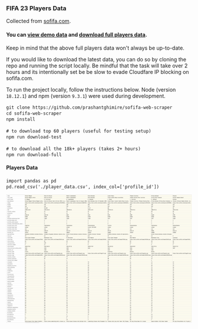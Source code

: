 ### FIFA 23 Players Data

Collected from [sofifa.com](https://sofifa.com).
#### You can [view demo data](./output/player_data_test.csv) and [download full players data](./output/player_data_full.csv).
Keep in mind that the above full players data won't always be up-to-date.

If you would like to download the latest data, you can do so by cloning the repo and running the script locally. 
Be mindful that the task will take over 2 hours and its intentionally set be be slow to evade Cloudfare IP blocking on sofifa.com.

To run the project locally, follow the instructions below.
Node (version `18.12.1`) and npm (version `9.3.1`) were used during development.

```
git clone https://github.com/prashantghimire/sofifa-web-scraper
cd sofifa-web-scraper
npm install

# to download top 60 players (useful for testing setup)
npm run download-test

# to download all the 18k+ players (takes 2+ hours)
npm run download-full
```


#### Players Data

```
import pandas as pd
pd.read_csv('./player_data.csv', index_col=['profile_id'])
```

<img src="images/player_data.png"  alt="Basic"/>
